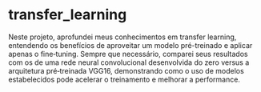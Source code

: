 # transfer_learning
Neste projeto, aprofundei meus conhecimentos em transfer learning, entendendo os benefícios de aproveitar um modelo pré-treinado e aplicar apenas o fine‑tuning. Sempre que necessário, comparei seus resultados com os de uma rede neural convolucional desenvolvida do zero versus a arquitetura pré‑treinada VGG16, demonstrando como o uso de modelos estabelecidos pode acelerar o treinamento e melhorar a performance.

